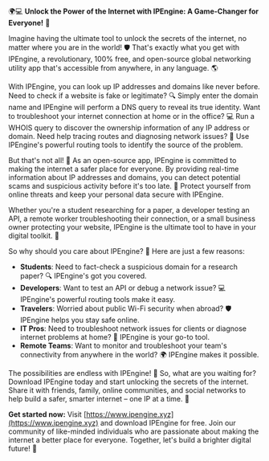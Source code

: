 🌍💻 **Unlock the Power of the Internet with IPEngine: A Game-Changer for Everyone!** 🚀

Imagine having the ultimate tool to unlock the secrets of the internet, no matter where you are in the world! 🛡️ That's exactly what you get with IPEngine, a revolutionary, 100% free, and open-source global networking utility app that's accessible from anywhere, in any language. 🌎

With IPEngine, you can look up IP addresses and domains like never before. Need to check if a website is fake or legitimate? 🔍 Simply enter the domain name and IPEngine will perform a DNS query to reveal its true identity. Want to troubleshoot your internet connection at home or in the office? 💻 Run a WHOIS query to discover the ownership information of any IP address or domain. Need help tracing routes and diagnosing network issues? 🔧 Use IPEngine's powerful routing tools to identify the source of the problem.

But that's not all! 🤯 As an open-source app, IPEngine is committed to making the internet a safer place for everyone. By providing real-time information about IP addresses and domains, you can detect potential scams and suspicious activity before it's too late. 💸 Protect yourself from online threats and keep your personal data secure with IPEngine.

Whether you're a student researching for a paper, a developer testing an API, a remote worker troubleshooting their connection, or a small business owner protecting your website, IPEngine is the ultimate tool to have in your digital toolkit. 🎯

So why should you care about IPEngine? 🤔 Here are just a few reasons:

* **Students**: Need to fact-check a suspicious domain for a research paper? 🔍 IPEngine's got you covered.
* **Developers**: Want to test an API or debug a network issue? 💻 IPEngine's powerful routing tools make it easy.
* **Travelers**: Worried about public Wi-Fi security when abroad? 🛡️ IPEngine helps you stay safe online.
* **IT Pros**: Need to troubleshoot network issues for clients or diagnose internet problems at home? 🔧 IPEngine is your go-to tool.
* **Remote Teams**: Want to monitor and troubleshoot your team's connectivity from anywhere in the world? 🌍 IPEngine makes it possible.

The possibilities are endless with IPEngine! 🚀 So, what are you waiting for? Download IPEngine today and start unlocking the secrets of the internet. Share it with friends, family, online communities, and social networks to help build a safer, smarter internet – one IP at a time. 💪

**Get started now:** Visit [https://www.ipengine.xyz](https://www.ipengine.xyz) and download IPEngine for free. Join our community of like-minded individuals who are passionate about making the internet a better place for everyone. Together, let's build a brighter digital future! 🌟